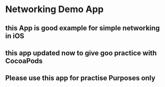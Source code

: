 # Networking Demo App 

## this App is good example for simple networking in iOS

## this app updated now to give goo practice with CocoaPods

## Please use this app for practise Purposes only
